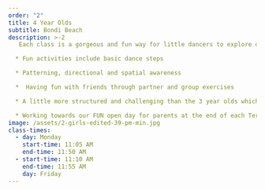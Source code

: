 ```yaml
---
order: "2"
title: 4 Year Olds
subtitle: Bondi Beach
description: >-2
   Each class is a gorgeous and fun way for little dancers to explore dance with the right balance between structure and creativity. Dancers will learn proper ballet steps and positions developing a quality foundation to move up to the Pre-Primary Royal Academy of Dance level.

  * Fun activities include basic dance steps

  * Patterning, directional and spatial awareness

  *  Having fun with friends through partner and group exercises

  * A little more structured and challenging than the 3 year olds which helps in their preparation for their future school days

  * Working towards our FUN open day for parents at the end of each Term
image: /assets/2-girls-edited-39-pm-min.jpg
class-times:
  - day: Monday
    start-time: 11:05 AM
    end-time: 11:50 AM
  - start-time: 11:10 AM
    end-time: 11:55 AM
    day: Friday
---
```

